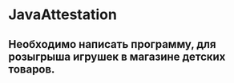 # JavaAttestation
## Необходимо написать программу, для розыгрыша игрушек в магазине детских товаров.
